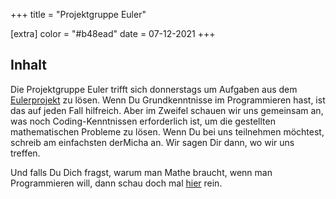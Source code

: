 +++
title = "Projektgruppe Euler"

[extra]
color = "#b48ead"
date = 07-12-2021
+++

## Inhalt

Die Projektgruppe Euler trifft sich donnerstags um Aufgaben aus dem
[Eulerprojekt](https://projecteuler.net/) zu lösen. Wenn Du Grundkenntnisse im
Programmieren hast, ist das auf jeden Fall hilfreich. Aber im Zweifel schauen
wir uns gemeinsam an, was noch Coding-Kenntnissen erforderlich ist, um die
gestellten mathematischen Probleme zu lösen. Wenn Du bei uns teilnehmen
möchtest, schreib am einfachsten derMicha an. Wir sagen Dir dann, wo wir uns
treffen.

Und falls Du Dich fragst, warum man Mathe braucht, wenn man Programmieren will,
dann schau doch mal [hier](https://www.youtube.com/watch?v=sW9npZVpiMI) rein.
